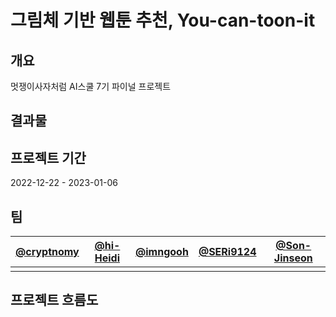 # 그림체 기반 웹툰 추천, You-can-toon-it

## 개요
멋쟁이사자처럼 AI스쿨 7기 파이널 프로젝트

## 결과물

## 프로젝트 기간
2022-12-22 - 2023-01-06

## 팀
|[@cryptnomy](https://github.com/cryptnomy/)|[@hi-Heidi](https://github.com/hi-Heidi)|[@imngooh](https://github.com/imngooh)|[@SERi9124](https://github.com/SERi9124)|[@Son-Jinseon](https://github.com/Son-jinseon)|
|--|--|--|--|--|
|||||


## 프로젝트 흐름도
